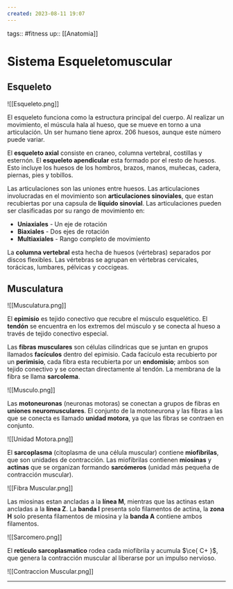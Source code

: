 ```yaml
---
created: 2023-08-11 19:07
---
```

tags:: #fitness 
up:: [[Anatomia]]
# Sistema Esqueletomuscular
## Esqueleto
![[Esqueleto.png]]

El esqueleto funciona como la estructura principal del cuerpo. Al realizar un movimiento, el múscula hala al hueso, que se mueve en torno a una articulación. Un ser humano tiene aprox. 206 huesos, aunque este número puede variar.

El **esqueleto axial** consiste en craneo, columna vertebral, costillas y esternón. El **esqueleto apendicular** esta formado por el resto de huesos. Esto incluye los huesos de los hombros, brazos, manos, muñecas, cadera, piernas, pies y tobillos.

Las articulaciones son las uniones entre huesos. Las articulaciones involucradas en el movimiento son **articulaciones sinoviales**, que estan recubiertas por una capsula de **líquido sinovial**. Las articulaciones pueden ser clasificadas por su rango de movimiento en:
- **Uniaxiales** - Un eje de rotación
- **Biaxiales** - Dos ejes de rotación
- **Multiaxiales** - Rango completo de movimiento

La **columna vertebral** esta hecha de huesos (vértebras) separados por discos flexibles. Las vértebras se agrupan en vértebras cervicales, torácicas, lumbares, pélvicas y coccigeas.

## Musculatura
![[Musculatura.png]]

El **epimisio** es tejido conectivo que recubre el músculo esquelético. El **tendón** se encuentra en los extremos del músculo y se conecta al hueso a través de tejido conectivo especial.

Las **fibras musculares** son células cilindricas que se juntan en grupos llamados **facículos** dentro del epimisio. Cada facículo esta recubierto por un **perimisio**, cada fibra esta recubierta por un **endomisio**; ambos son tejido conectivo y se conectan directamente al tendón. La membrana de la fibra se llama **sarcolema**.

![[Musculo.png]]

Las **motoneuronas** (neuronas motoras) se conectan a grupos de fibras en **uniones neuromusculares**. El conjunto de la motoneurona y las fibras a las que se conecta es llamado **unidad motora**, ya que las fibras se contraen en conjunto.

![[Unidad Motora.png]]

El **sarcoplasma** (citoplasma de una célula muscular) contiene **miofibrilas**, que son unidades de contracción. Las miofibrilas contienen **miosinas** y **actinas** que se organizan formando **sarcómeros** (unidad más pequeña de contracción muscular).

![[Fibra Muscular.png]]

Las miosinas estan ancladas a la **línea M**, mientras que las actinas estan ancladas a la **línea Z**. La **banda I** presenta solo filamentos de actina, la **zona H** solo presenta filamentos de miosina y la **banda A** contiene ambos filamentos.

![[Sarcomero.png]]

El **retículo sarcoplasmatico** rodea cada miofibrila y acumula $\ce{ C+ }$, que genera la contracción muscular al liberarse por un impulso nervioso.

![[Contraccion Muscular.png]]
___

